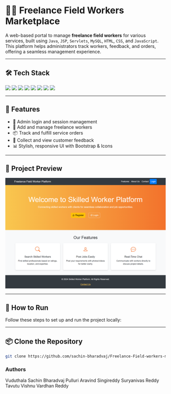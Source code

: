# 👷‍♂️ Freelance Field Workers Marketplace

A web-based portal to manage **freelance field workers** for various services, built using `Java`, `JSP`, `Servlets`, `MySQL`, `HTML`, `CSS`, and `JavaScript`. This platform helps administrators track workers, feedback, and orders, offering a seamless management experience.

---

## 🛠️ Tech Stack

<div align="left">
  <img src="https://img.shields.io/badge/Java-%23ED8B00.svg?&style=for-the-badge&logo=java&logoColor=white" />
  <img src="https://img.shields.io/badge/JSP-%23007396.svg?&style=for-the-badge&logo=apachetomcat&logoColor=white" />
  <img src="https://img.shields.io/badge/Servlets-%23007396.svg?&style=for-the-badge&logo=apache&logoColor=white" />
  <img src="https://img.shields.io/badge/MySQL-%2300f.svg?&style=for-the-badge&logo=mysql&logoColor=white" />
  <img src="https://img.shields.io/badge/HTML5-%23E34F26.svg?&style=for-the-badge&logo=html5&logoColor=white" />
  <img src="https://img.shields.io/badge/CSS3-%231572B6.svg?&style=for-the-badge&logo=css3&logoColor=white" />
  <img src="https://img.shields.io/badge/JavaScript-%23F7DF1E.svg?&style=for-the-badge&logo=javascript&logoColor=black" />
  <img src="https://img.shields.io/badge/Bootstrap-%237952B3.svg?&style=for-the-badge&logo=bootstrap&logoColor=white" />
</div>

---

## 🚀 Features

- 🔐 Admin login and session management  
- 👷 Add and manage freelance workers  
- 📦 Track and fulfill service orders  
- 💬 Collect and view customer feedback  
- 📊 Stylish, responsive UI with Bootstrap & Icons  

---

## 📸 Project Preview

![Project Preview](https://github.com/sachin-bharadvaj/Freelance-Field-workers-marketplace/blob/main/Screenshot_2025-05-08_08-41-35.png)

---

## 🚀 How to Run

Follow these steps to set up and run the project locally:

---

## 📦 Clone the Repository

```bash
git clone https://github.com/sachin-bharadvaj/Freelance-Field-workers-marketplace
```
### Authors
Vuduthala Sachin Bharadvaj
Pulluri Aravind
Singireddy Suryanivas Reddy
Tavutu Vishnu Vardhan Reddy

